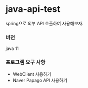 # java-api-test
spring으로 외부 API 호출하여 사용해보자.
### 버전
java 11

### 프로그램 요구 사항
- WebClient 사용하기
- Naver Papago API 사용하기
